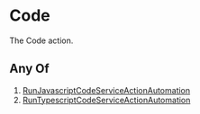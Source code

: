 # Code

The Code action.

## Any Of

1. [RunJavascriptCodeServiceActionAutomation](/docs/automation/action/service/code/runjavascript)
2. [RunTypescriptCodeServiceActionAutomation](/docs/automation/action/service/code/runtypescript)
